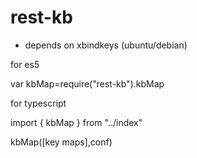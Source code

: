 # rest-kb

- depends on xbindkeys (ubuntu/debian)

for es5

var kbMap=require("rest-kb").kbMap



for typescript

import { kbMap } from "../index"


kbMap([key maps],conf) 



